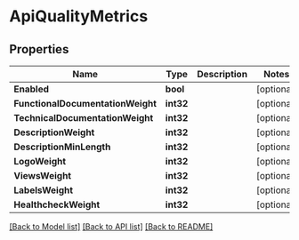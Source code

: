 # ApiQualityMetrics

## Properties

Name | Type | Description | Notes
------------ | ------------- | ------------- | -------------
**Enabled** | **bool** |  | [optional] 
**FunctionalDocumentationWeight** | **int32** |  | [optional] 
**TechnicalDocumentationWeight** | **int32** |  | [optional] 
**DescriptionWeight** | **int32** |  | [optional] 
**DescriptionMinLength** | **int32** |  | [optional] 
**LogoWeight** | **int32** |  | [optional] 
**ViewsWeight** | **int32** |  | [optional] 
**LabelsWeight** | **int32** |  | [optional] 
**HealthcheckWeight** | **int32** |  | [optional] 

[[Back to Model list]](../README.md#documentation-for-models) [[Back to API list]](../README.md#documentation-for-api-endpoints) [[Back to README]](../README.md)


